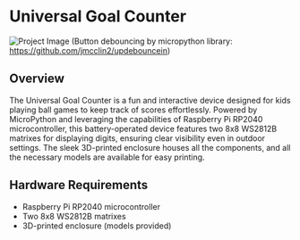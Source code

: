 # Universal Goal Counter
![Project Image](link_to_image)
(Button debouncing by micropython library: https://github.com/jmcclin2/updebouncein)

## Overview
The Universal Goal Counter is a fun and interactive device designed for kids playing ball games to keep track of scores effortlessly. Powered by MicroPython and leveraging the capabilities of Raspberry Pi RP2040 microcontroller, this battery-operated device features two 8x8 WS2812B matrixes for displaying digits, ensuring clear visibility even in outdoor settings. The sleek 3D-printed enclosure houses all the components, and all the necessary models are available for easy printing.

## Hardware Requirements
- Raspberry Pi RP2040 microcontroller
- Two 8x8 WS2812B matrixes
- 3D-printed enclosure (models provided)
